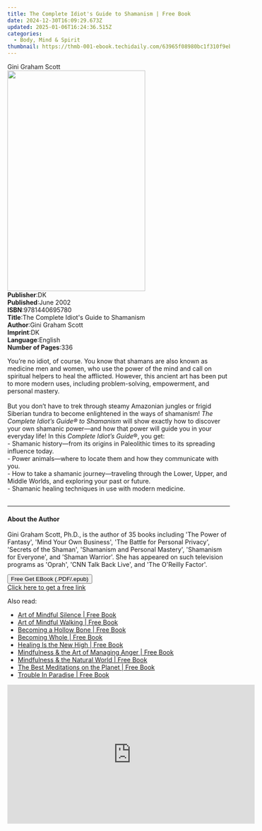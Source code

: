 ```yaml
---
title: The Complete Idiot's Guide to Shamanism | Free Book
date: 2024-12-30T16:09:29.673Z
updated: 2025-01-06T16:24:36.515Z
categories:
  - Body, Mind & Spirit
thumbnail: https://thmb-001-ebook.techidaily.com/63965f08980bc1f310f9eb9ecf0f859424baab2e7c52efc6738b9c25c8b293df.jpg
---
```

<main id="book-container">
  <div class="flex flex-col">
    <div class="book-brief flex-1 py-6 px-4 sm:p-6 md:py-10 md:px-8">
      <!-- brief-->
      <div class="book-brief-main">Gini Graham Scott</div>
    </div>
    <div
      class="book-meta-info flex-1 grid gap-4 col-start-1 col-end-3 row-start-1 sm:mb-6 sm:grid-cols-4 lg:gap-6 lg:col-start-2 lg:row-end-6 lg:row-span-6 lg:mb-0"
    >
      <div
        class="book-meta-info-left place-content-center mt-4 p-4 text-sm leading-6 col-start-2 col-span-2 dark:text-slate-400"
      >
        <img
          class="w-full h-500 object-cover rounded-lg sm:h-255 sm:col-span-2 lg:col-span-full"
          src="https://img-001-ebook.techidaily.com/cd292bd6ade51770ad8c90d76463318f582d73a6485c4c19c0763c7f23a9db2f.jpg"
          alt=""
          width="312"
          height="500"
        />
      </div>
      <div
        class="book-meta-info-right mt-2 col-start-1 row-start-2 col-span-3 self-center"
      >
        <!-- meta data  -->
        <div class="flex flex-col px-4 md:px-8">
          <div class="flex-1">
            <strong>Publisher</strong>:<span class="px-2">DK</span>
          </div>
          <div class="flex-1">
            <strong>Published</strong>:<span class="px-2">June 2002</span>
          </div>
          <div class="flex-1">
            <strong>ISBN</strong>:<span class="px-2">9781440695780</span>
          </div>
          <div class="flex-1">
            <strong>Title</strong>:<span class="px-2"
              >The Complete Idiot&#39;s Guide to Shamanism</span
            >
          </div>
          <div class="flex-1">
            <strong>Author</strong>:<span class="px-2">Gini Graham Scott</span>
          </div>
          <div class="flex-1">
            <strong>Imprint</strong>:<span class="px-2">DK</span>
          </div>
          <div class="flex-1">
            <strong>Language</strong>:<span class="px-2">English</span>
          </div>
          <div class="flex-1">
            <strong>Number of Pages</strong>:<span class="px-2">336</span>
          </div>
        </div>
      </div>
    </div>
    <div class="book-description flex-1 py-6 px-4 sm:p-6 md:py-10 md:px-8">
      <div class="book-description-main">
        <div accordion-content="" id="description">
          <p>
            You’re no idiot, of course. You know that shamans are also known as
            medicine men and women, who use the power of the mind and call on
            spiritual helpers to heal the afflicted. However, this ancient art
            has been put to more modern uses, including problem-solving,
            empowerment, and personal mastery. <br /><br />But you don’t have to
            trek through steamy Amazonian jungles or frigid Siberian tundra to
            become enlightened in the ways of shamanism!
            <i>The Complete Idiot’s Guide® to Shamanism</i> will show exactly
            how to discover your own shamanic power—and how that power will
            guide you in your everyday life! In this
            <i>Complete Idiot’s Guide</i>®, you get:<br />
            - Shamanic history—from its origins in Paleolithic times to its
            spreading influence today.<br />
            - Power animals—where to locate them and how they communicate with
            you.<br />
            - How to take a shamanic journey—traveling through the Lower, Upper,
            and Middle Worlds, and exploring your past or future.<br />
            - Shamanic healing techniques in use with modern medicine.<br /><br />
          </p>
        </div>
        <div class="accordion-fader"></div>
      </div>
    </div>
    <div class="book-excerpts flex-1 py-6 px-4 sm:p-6 md:py-10 md:px-8">
      <!-- excerpts-->
      <div class="book-excerpts-main">
        <hr />
        <h4 class="placeholder placeholder-heading">
          <span>About the Author</span>
        </h4>
        <p>
          Gini Graham Scott, Ph.D., is the author of 35 books including 'The
          Power of Fantasy', 'Mind Your Own Business', 'The Battle for Personal
          Privacy', 'Secrets of the Shaman', 'Shamanism and Personal Mastery',
          'Shamanism for Everyone', and 'Shaman Warrior'. She has appeared on
          such television programs as 'Oprah', 'CNN Talk Back Live', and 'The
          O'Reilly Factor'.
        </p>
      </div>
    </div>
    <div
      class="book-about-author flex-1 py-6 px-4 sm:p-6 md:py-10 md:px-8"
    ></div>
    <div class="book-free-get flex-1 py-6 px-4 sm:p-6 md:py-10 md:px-8">
      <button
        id="btn-free-get"
        class="bg-blue-500 hover:bg-blue-700 text-white font-bold py-2 px-4 rounded"
      >
        Free Get EBook (.PDF/.epub)
      </button>
      <div id="countdown-display" class="px-2 text-lg mt-2"></div>
      <a
        id="free-link"
        class="hidden bg-blue-500 hover:bg-blue-700 text-white font-bold py-2 px-4 rounded"
        href="https://www.ebooks.com/en-us/book/412136/the-complete-idiot-s-guide-to-shamanism/gini-graham-scott/"
        target="_blank"
        >Click here to get a free link</a
      >
    </div>
    <script>
      let countdownTime = 0;
      let countdownInterval = null;
      document
        .getElementById('btn-free-get')
        .addEventListener('click', startCountdown);
      function startCountdown() {
        countdownTime = new Date().getTime() + 60000 * 3;
        countdownInterval = setInterval(updateCountdown, 1000);
        document.getElementById('btn-free-get').disabled = true;
        document
          .getElementById('btn-free-get')
          .classList.add('bg-gray-500', 'cursor-not-allowed');
      }
      function updateCountdown() {
        let currentTime = new Date().getTime();
        let timeLeft = countdownTime - currentTime;
        let secondsLeft = Math.floor(timeLeft / 1000);
        document.getElementById('countdown-display').innerHTML =
          `Remaining time: ${secondsLeft} seconds.`;
        if (secondsLeft <= 0) {
          clearInterval(countdownInterval);
          document.getElementById('btn-free-get').classList.add('hidden');
          document.getElementById('free-link').classList.remove('hidden');
          document.getElementById('countdown-display').innerHTML = '';
        }
      }
    </script>
  </div>
</main>

<ins class="adsbygoogle"
      style="display:block"
      data-ad-client="ca-pub-7571918770474297"
      data-ad-slot="8358498916"
      data-ad-format="auto"
      data-full-width-responsive="true"></ins>
    

<span class="atpl-alsoreadstyle">Also read:</span>
<div><ul>
<li><a href="https://novels-ebooks.techidaily.com/210200999-9781908005151-art-of-mindful-silence/"><u>Art of Mindful Silence | Free Book</u></a></li>
<li><a href="https://novels-ebooks.techidaily.com/210200996-9781908005137-art-of-mindful-walking/"><u>Art of Mindful Walking | Free Book</u></a></li>
<li><a href="https://novels-ebooks.techidaily.com/210202532-9781641605748-becoming-a-hollow-bone/"><u>Becoming a Hollow Bone | Free Book</u></a></li>
<li><a href="https://novels-ebooks.techidaily.com/210201517-9781647465773-becoming-whole/"><u>Becoming Whole | Free Book</u></a></li>
<li><a href="https://novels-ebooks.techidaily.com/210202121-9781788174817-healing-is-the-new-high/"><u>Healing Is the New High | Free Book</u></a></li>
<li><a href="https://novels-ebooks.techidaily.com/210200997-9781908005540-mindfulness-the-art-of-managing-anger/"><u>Mindfulness & the Art of Managing Anger | Free Book</u></a></li>
<li><a href="https://novels-ebooks.techidaily.com/210200973-9781782401230-mindfulness-the-natural-world/"><u>Mindfulness & the Natural World | Free Book</u></a></li>
<li><a href="https://novels-ebooks.techidaily.com/210200731-9781610580502-the-best-meditations-on-the-planet/"><u>The Best Meditations on the Planet | Free Book</u></a></li>
<li><a href="https://novels-ebooks.techidaily.com/210201660-9781735740126-trouble-in-paradise/"><u>Trouble In Paradise | Free Book</u></a></li>
</ul></div>

<!-- affiliate ads begin -->
<iframe width="560" height="315" src="https://www.youtube.com/embed/Nl0Z0eth1u4?si=0eecOBNfc--51AJO" title="YouTube video player" frameborder="0" allow="accelerometer; autoplay; clipboard-write; encrypted-media; gyroscope; picture-in-picture; web-share" referrerpolicy="strict-origin-when-cross-origin" allowfullscreen></iframe>
<!-- affiliate ads end -->

